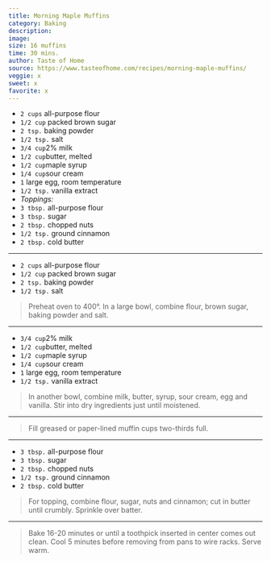 ```yaml
---
title: Morning Maple Muffins
category: Baking
description: 
image: 
size: 16 muffins
time: 30 mins.
author: Taste of Home
source: https://www.tasteofhome.com/recipes/morning-maple-muffins/
veggie: x
sweet: x
favorite: x
---
```


* `2 cups` all-purpose flour
* `1/2 cup` packed brown sugar
* `2 tsp.` baking powder
* `1/2 tsp.` salt
* `3/4 cup`2% milk
* `1/2 cup`butter, melted
* `1/2 cup`maple syrup
* `1/4 cup`sour cream
* `1` large egg, room temperature
* `1/2 tsp.` vanilla extract
* *Toppings:*
* `3 tbsp.` all-purpose flour
* `3 tbsp.` sugar
* `2 tbsp.` chopped nuts 
* `1/2 tsp.` ground cinnamon
* `2 tbsp.` cold butter



---

* `2 cups` all-purpose flour
* `1/2 cup` packed brown sugar
* `2 tsp.` baking powder
* `1/2 tsp.` salt

> Preheat oven to 400°. In a large bowl, combine flour, brown sugar, baking powder and salt. 
 
 
--- 

* `3/4 cup`2% milk
* `1/2 cup`butter, melted
* `1/2 cup`maple syrup
* `1/4 cup`sour cream
* `1` large egg, room temperature
* `1/2 tsp.` vanilla extract
  
> In another bowl, combine milk, butter, syrup, sour cream, egg and vanilla. Stir into dry ingredients just until moistened.

---

> Fill greased or paper-lined muffin cups two-thirds full. 

---

* `3 tbsp.` all-purpose flour
* `3 tbsp.` sugar
* `2 tbsp.` chopped nuts 
* `1/2 tsp.` ground cinnamon
* `2 tbsp.` cold butter

> For topping, combine flour, sugar, nuts and cinnamon; cut in butter until crumbly. Sprinkle over batter.

---

> Bake 16-20 minutes or until a toothpick inserted in center comes out clean. Cool 5 minutes before removing from pans to wire racks. Serve warm. 





